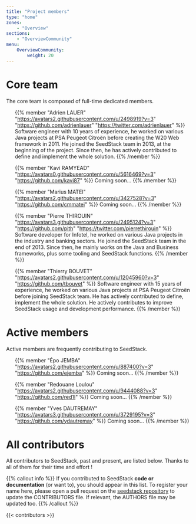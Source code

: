 ```yaml
---
title: "Project members"
type: "home"
zones:
    - "Overview"
sections:
    - "OverviewCommunity"
menu:
    OverviewCommunity:
        weight: 20
---
```


# Core team

The core team is composed of full-time dedicated members.

<ul class="list-unstyled team-v1">

{{% member "Adrien LAUER" "https://avatars2.githubusercontent.com/u/2498919?v=3" "https://github.com/adrienlauer" "https://twitter.com/adrienlauer" %}}
Software engineer with 10 years of experience, he worked on various Java projects at PSA Peugeot Citroën before creating
the W20 Web framework in 2011. He joined the SeedStack team in 2013, at the beginning of the project. Since then, he 
has actively contributed to define and implement the whole solution.
{{% /member %}}
    
{{% member "Kavi RAMYEAD" "https://avatars0.githubusercontent.com/u/5616469?v=3" "https://github.com/kavi87" %}}
Coming soon...
{{% /member %}}

{{% member "Marius MATEI" "https://avatars2.githubusercontent.com/u/3427528?v=3" "https://github.com/cmmatei" %}}
Coming soon...
{{% /member %}}

{{% member "Pierre THIROUIN" "https://avatars3.githubusercontent.com/u/2495124?v=3" "https://github.com/pith" "https://twitter.com/pierrethirouin" %}}
Software developer for Infotel, he worked on various Java projects in the industry and banking sectors. He joined the SeedStack team in the end of 2013. Since then, he mainly works on the Java and Business frameworks, plus some tooling and SeedStack functions.
{{% /member %}}

{{% member "Thierry BOUVET" "https://avatars2.githubusercontent.com/u/12045960?v=3" "https://github.com/tbouvet" %}}
Software engineer with 15 years of experience, he worked on various Java projects at PSA Peugeot Citroën before joining SeedStack team. He has actively contributed to define, implement the whole solution. He actively contributes to improve SeedStack usage and development performance.
{{% /member %}}

</ul>

# Active members

Active members are frequently contributing to SeedStack.

<ul class="list-unstyled team-v1">

{{% member "Épo JEMBA" "https://avatars2.githubusercontent.com/u/887400?v=3" "https://github.com/ejemba" %}}
Coming soon...
{{% /member %}}

{{% member "Redouane Loulou" "https://avatars2.githubusercontent.com/u/9444088?v=3" "https://github.com/red1l" %}}
Coming soon...
{{% /member %}}

{{% member "Yves DAUTREMAY" "https://avatars3.githubusercontent.com/u/3729195?v=3" "https://github.com/ydautremay" %}}
Coming soon...
{{% /member %}}

</ul>

# All contributors

All contributors to SeedStack, past and present, are listed below. Thanks to all of them for their time and effort ! 

{{% callout info %}}
If you contributed to SeedStack **code or documentation** (or want to), you should appear in this list. To register your 
name here, please open a pull request on the [seedstack repository](https://github.com/seedstack/seedstack) to update the 
CONTRIBUTORS file. If relevant, the AUTHORS file may be updated too.
{{% /callout %}}

{{< contributors >}}

